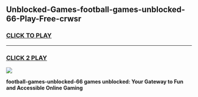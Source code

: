 
## Unblocked-Games-football-games-unblocked-66-Play-Free-crwsr
<h3>
<a href="https://premium76.site?title=football-games-unblocked-66&ref=10A">CLICK TO PLAY</a></h3>
<hr>

<h3>
<a href="https://premium76.site?title=football-games-unblocked-66&ref=10A">CLICK 2 PLAY</a>
  
</h3>

<a href="https://premium76.site?title=football-games-unblocked-66&ref=10A"><img src="https://clearcache.store/games.png"></a>


**football-games-unblocked-66 games unblocked: Your Gateway to Fun and Accessible Online Gaming**
